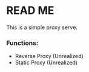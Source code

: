 # READ ME

This is a simple proxy serve. 

### Functions:

- Reverse Proxy (Unrealized)
- Static Proxy (Unrealized)
